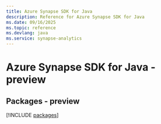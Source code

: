 ```yaml
---
title: Azure Synapse SDK for Java
description: Reference for Azure Synapse SDK for Java
ms.date: 09/16/2025
ms.topic: reference
ms.devlang: java
ms.service: synapse-analytics
---
```

# Azure Synapse SDK for Java - preview
## Packages - preview
[!INCLUDE [packages](synapse-index.md)]